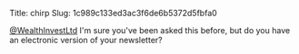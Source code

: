 Title: chirp
Slug: 1c989c133ed3ac3f6de6b5372d5fbfa0

<a href="http://twitter.com/WealthInvestLtd">@WealthInvestLtd</a> I'm sure you've been asked this before, but do you have an electronic version of your newsletter?
